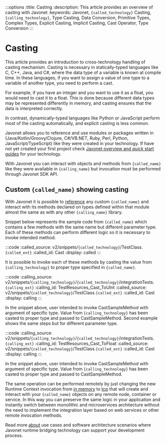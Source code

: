 :::options
:title: Casting
:description: This article provides an overview of casting with Javonet
:keywords: Javonet, `{called_technology}` Casting, `{calling_technology}`, Type Casting, Data Conversion, Primitive Types, Complex Types, Explicit Casting, Implicit Casting, Cast Operator, Type Conversion
:::

# Casting
  
This article provides an introduction to cross-technology handling of casting mechanism. Casting is necessary in statically-typed languages like C, C++, Java, and C#, where the data type of a variable is known at compile time. In these languages, if you want to assign a value of one type to a variable of another type, you need to perform a cast.  
  
For example, if you have an integer and you want to use it as a float, you would need to cast it to a float. This is done because different data types may be represented differently in memory, and casting ensures that the data is interpreted correctly.  
  
In contrast, dynamically-typed languages like Python or JavaScript perform most of the casting automatically, and explicit casting is less common.  
  
Javonet allows you to reference and use modules or packages written in (Java/Kotlin/Groovy/Clojure, C#/VB.NET, Ruby, Perl, Python, JavaScript/TypeScript) like they were created in your technology. If have not yet created your first project check [Javonet overview and quick start guides](/guides/v2/`{calling_technology}`/`{called_technology}`/getting-started/about-javonet) for your technology.  
  
With Javonet you can interact with objects and methods from `{called_name}` like they were available in `{calling_name}` but invocation must be performed through Javonet SDK API.  

## Custom `{called_name}` showing casting
  
With Javonet it is possible to [reference](/guides/v2/`{calling_technology}`/`{called_technology}`/getting-started/adding-references-to-libraries) any custom `{called_name}` and interact with its methods declared on types defined within that module almost the same as with any other `{calling_name}` library.  
  
Snippet below represents the sample code from `{called_name}` which contains a few methods with the same name but different parameter type. Each of these methods can perform different logic so it is necessary to invoke intended method.  
  
:::code
:called_source: v2/snippets/`{called_technology}`/TestClass.`{called_ext}`
:called_id: Cast
:display: called
:::

It is possible to invoke each of these methods by casting the value from `{calling_technology}` to proper type specified in `{called_name}`.  
  
:::code
:calling_source: v2/snippets/`{calling_technology}`/`{called_technology}`/integrationTests.`{calling_ext}`
:calling_id: TestResources_Cast_ToUInt
:called_source: v2/snippets/`{called_technology}`/TestClass.`{called_ext}`
:called_id: Cast
:display: calling
:::

In the snippet above, user intended to invoke CastSampleMethod with argument of specific type. Value from `{calling_technology}` has been casted to proper type and passed to CastSampleMethod. Second example shows the same steps but for different parameter type.  

:::code
:calling_source: v2/snippets/`{calling_technology}`/`{called_technology}`/integrationTests.`{calling_ext}`
:calling_id: TestResources_Cast_ToFloat
:called_source: v2/snippets/`{called_technology}`/TestClass.`{called_ext}`
:called_id: Cast
:display: calling
:::

In the snippet above, user intended to invoke CastSampleMethod with argument of specific type. Value from `{calling_technology}` has been casted to proper type and passed to CastSampleMethod.  
  
The same operation can be performed remotely by just changing the new Runtime Context invocation from [in memory](/guides/v2/`{calling_technology}`/`{called_technology}`/foundations/in-memory-channel) to [tcp](/guides/v2/`{calling_technology}`/`{called_technology}`/foundations/tcp-channel) that will create and interact with your `{called_name}` objects on any remote node, container or service. In this way you can preserve the same logic in your application and instantly switch between monolithic and microservices architecture without the need to implement the integration layer based on web services or other remote invocation methods.
  
Read more [about](/guides/v2/`{calling_technology}`/`{called_technology}`/getting-started/about-javonet) use cases and software architecture scenarios where Javonet runtime bridging technology can support your development process.